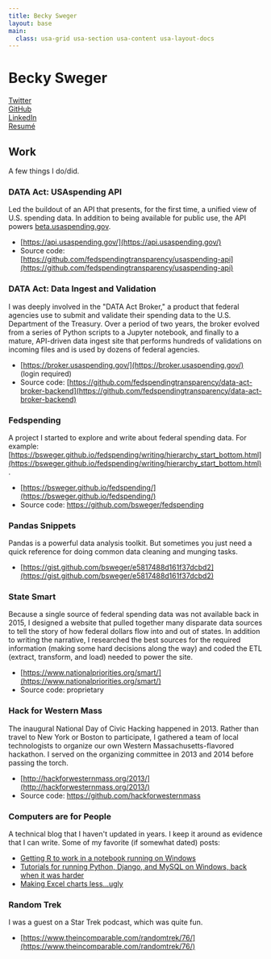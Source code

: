```yaml
---
title: Becky Sweger
layout: base
main:
  class: usa-grid usa-section usa-content usa-layout-docs
---
```


<div class="usa-width-three-fourths usa-layout-docs-main_content">

# Becky Sweger

[Twitter](https://twitter.com/bendystraw)  
[GitHub](https://github.com/bsweger)  
[LinkedIn](https://www.linkedin.com/in/beckysweger)  
[Resumé](https://docs.google.com/document/d/15G7vOC4S6rhZ7Nrtr5Qs3QsKpm2jb5zIRVyPT_Fk-sE/edit?usp=sharing)

## Work

A few things I do/did.

### DATA Act: USAspending API

Led the buildout of an API that presents, for the first time, a unified view of U.S. spending data. In addition to being available for public use, the API powers [beta.usaspending.gov](https://beta.usaspending.gov).

* [https://api.usaspending.gov/](https://api.usaspending.gov/)
* Source code: [https://github.com/fedspendingtransparency/usaspending-api](https://github.com/fedspendingtransparency/usaspending-api)

### DATA Act: Data Ingest and Validation

I was deeply involved in the "DATA Act Broker," a product that federal agencies use to submit and validate their spending data to the U.S. Department of the Treasury. Over a period of two years, the broker evolved from a series of Python scripts to a Jupyter notebook, and finally to a mature, API-driven data ingest site that performs hundreds of validations on incoming files and is used by dozens of federal agencies.

* [https://broker.usaspending.gov/](https://broker.usaspending.gov/) (login required)
* Source code: [https://github.com/fedspendingtransparency/data-act-broker-backend](https://github.com/fedspendingtransparency/data-act-broker-backend)

### Fedspending

A project I started to explore and write about federal spending data. For example: [https://bsweger.github.io/fedspending/writing/hierarchy_start_bottom.html](https://bsweger.github.io/fedspending/writing/hierarchy_start_bottom.html).

* [https://bsweger.github.io/fedspending/](https://bsweger.github.io/fedspending/)
* Source code: https://github.com/bsweger/fedspending

### Pandas Snippets

Pandas is a powerful data analysis toolkit. But sometimes you just need a quick reference for doing common data cleaning and munging tasks.

* [https://gist.github.com/bsweger/e5817488d161f37dcbd2](https://gist.github.com/bsweger/e5817488d161f37dcbd2)

### State Smart

Because a single source of federal spending data was not available back in 2015, I designed a website that pulled together many disparate data sources to tell the story of how federal dollars flow into and out of states. In addition to writing the narrative, I researched the best sources for the required information (making some hard decisions along the way) and coded the ETL (extract, transform, and load) needed to power the site.

* [https://www.nationalpriorities.org/smart/](https://www.nationalpriorities.org/smart/)
* Source code: proprietary

### Hack for Western Mass

The inaugural National Day of Civic Hacking happened in 2013. Rather than travel to New York or Boston to participate, I gathered a team of local technologists to organize our own Western Massachusetts-flavored hackathon. I served on the organizing committee in 2013 and 2014 before passing the torch.

* [http://hackforwesternmass.org/2013/](http://hackforwesternmass.org/2013/)
* Source code: https://github.com/hackforwesternmass

### Computers are for People

A technical blog that I haven't updated in years. I keep it around as evidence that I can write. Some of my favorite (if somewhat dated) posts:

* [Getting R to work in a notebook running on Windows](http://www.swegler.com/becky/blog/2014/08/03/ipython-ipython-notebook-anaconda-and-r-rpy2/)
* [Tutorials for running Python, Django, and MySQL on Windows, back when it was harder](http://www.swegler.com/becky/blog/2011/09/14/python-django-and-mysql-on-windows-7/)
* [Making Excel charts less...ugly](http://www.swegler.com/becky/blog/2012/01/29/no-excuses-for-ugly-excel-charts/)

### Random Trek

I was a guest on a Star Trek podcast, which was quite fun.

* [https://www.theincomparable.com/randomtrek/76/](https://www.theincomparable.com/randomtrek/76/)

</div>
